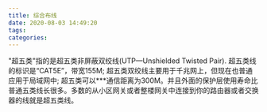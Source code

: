 ```yaml
---
title: 综合布线
date: 2020-08-03 14:49:20
tags:
categories:
---
```

"超五类"指的是超五类非屏蔽双绞线(UTP—Unshielded Twisted Pair).
超五类线的标识是“CAT5E”，带宽155M;
超五类双绞线主要用于千兆网上，但现在也普通应用于局域网中;
超五类可以***通信距离为300M。并且外面的保护层使用寿命比普通五类线长很多。多数的从小区网关或者整楼网关中连接到你的路由器或者交换器的线就是超五类线。



